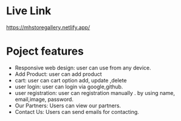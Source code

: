 # Live Link
https://mhstoregallery.netlify.app/


# Poject features

- Responsive web design: user can use from any device.
- Add Product: user can add product
- cart: user can  cart option add, update ,delete
- user login: user can login via google,github.
- user registration: user can registration manually . by using name, email,image, password.
- Our Partners: Users can view our partners.
- Contact Us: Users can send emails for contacting.
